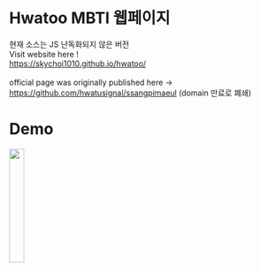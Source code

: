 # Hwatoo MBTI 웹페이지
현재 소스는 JS 난독화되지 않은 버전 <br>
Visit website here ! <br>
 https://skychoi1010.github.io/hwatoo/ <br><br>
 official page was originally published here -> https://github.com/hwatusignal/ssangpimaeul (domain 만료로 폐쇄)


# Demo
<img src="https://user-images.githubusercontent.com/50130497/176141322-0391198a-7e55-4a70-8385-b2c1235b872e.jpeg" width="23%">

